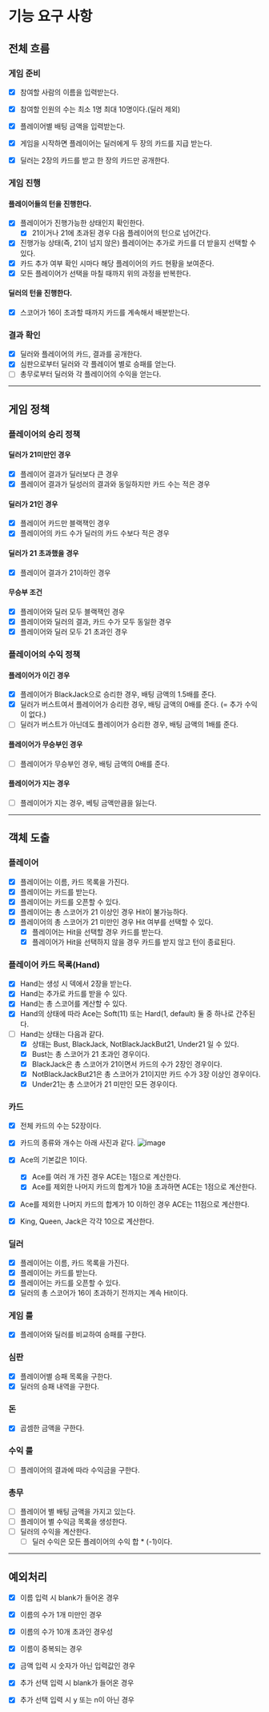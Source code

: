 # 기능 요구 사항
## 전체 흐름
### 게임 준비
- [x] 참여할 사람의 이름을 입력받는다.
- [x] 참여할 인원의 수는 최소 1명 최대 10명이다.(딜러 제외)
- [x] 플레이어별 배팅 금액을 입력받는다.

- [x] 게임을 시작하면 플레이어는 딜러에게 두 장의 카드를 지급 받는다.
- [x] 딜러는 2장의 카드를 받고 한 장의 카드만 공개한다.

### 게임 진행
#### 플레이어들의 턴을 진행한다.
- [x] 플레이어가 진행가능한 상태인지 확인한다.
  - [x] 21이거나 21에 초과된 경우 다음 플레이어의 턴으로 넘어간다.
- [x] 진행가능 상태(즉, 21이 넘지 않은) 플레이어는 추가로 카드를 더 받을지 선택할 수 있다.
- [x] 카드 추가 여부 확인 시마다 해당 플레이어의 카드 현황을 보여준다.
- [x] 모든 플레이어가 선택을 마칠 때까지 위의 과정을 반복한다.

#### 딜러의 턴을 진행한다.
- [x] 스코어가 16이 초과할 때까지 카드를 계속해서 배분받는다.

### 결과 확인
- [x] 딜러와 플레이어의 카드, 결과를 공개한다.
- [x] 심판으로부터 딜러와 각 플레이어 별로 승패를 얻는다.
- [ ] 총무로부터 딜러와 각 플레이어의 수익을 얻는다.
---
## 게임 정책
### 플레이어의 승리 정책

#### 딜러가 21미만인 경우

- [x] 플레이어 결과가 딜러보다 큰 경우
- [x] 플레이어 결과가 딜성러의 결과와 동일하지만 카드 수는 적은 경우

#### 딜러가 21인 경우

- [x] 플레이어 카드만 블랙잭인 경우
- [x] 플레이어의 카드 수가 딜러의 카드 수보다 적은 경우

#### 딜러가 21 초과했을 경우

- [x] 플레이어 결과가 21이하인 경우

#### 무승부 조건

- [x] 플레이어와 딜러 모두 블랙잭인 경우
- [x] 플레이어와 딜러의 결과, 카드 수가 모두 동일한 경우
- [x] 플레이어와 딜러 모두 21 초과인 경우

### 플레이어의 수익 정책
#### 플레이어가 이긴 경우
- [x] 플레이어가 BlackJack으로 승리한 경우, 배팅 금액의 1.5배를 준다.
- [x] 딜러가 버스트여서 플레이어가 승리한 경우, 배팅 금액의 0배를 준다. (= 추가 수익이 없다.)
- [ ] 딜러가 버스트가 아닌데도 플레이어가 승리한 경우, 배팅 금액의 1배를 준다.

#### 플레이어가 무승부인 경우
- [ ] 플레이어가 무승부인 경우, 배팅 금액의 0배를 준다.

#### 플레이어가 지는 경우
- [ ] 플레이어가 지는 경우, 베팅 금액만큼을 잃는다.

---
## 객체 도출
### 플레이어
- [x] 플레이어는 이름, 카드 목록을 가진다.
- [x] 플레이어는 카드를 받는다.
- [x] 플레이어는 카드를 오픈할 수 있다.
- [x] 플레이어는 총 스코어가 21 이상인 경우 Hit이 불가능하다.
- [x] 플레이어의 총 스코어가 21 미만인 경우 Hit 여부를 선택할 수 있다.
  - [x] 플레이어는 Hit을 선택할 경우 카드를 받는다.
  - [x] 플레이어가 Hit을 선택하지 않을 경우 카드를 받지 않고 턴이 종료된다.

### 플레이어 카드 목록(Hand)

- [x] Hand는 생성 시 덱에서 2장을 받는다.
- [x] Hand는 추가로 카드를 받을 수 있다.
- [x] Hand는 총 스코어를 계산할 수 있다.
- [x] Hand의 상태에 따라 Ace는 Soft(11) 또는 Hard(1, default) 둘 중 하나로 간주된다.
- [ ] Hand는 상태는 다음과 같다.
  - [x] 상태는 Bust, BlackJack, NotBlackJackBut21, Under21 일 수 있다.
  - [x] Bust는 총 스코어가 21 초과인 경우이다.
  - [x] BlackJack은 총 스코어가 21이면서 카드의 수가 2장인 경우이다.
  - [x] NotBlackJackBut21은 총 스코어가 21이지만 카드 수가 3장 이상인 경우이다.
  - [x] Under21는 총 스코어가 21 미만인 모든 경우이다.

### 카드

- [x] 전체 카드의 수는 52장이다.
- [x] 카드의 종류와 개수는 아래 사진과 같다.
  ![image](https://github.com/jminkkk/java-blackjack/assets/102847513/5e4a056f-136d-429d-b9b5-6819c2684726)

- [x] Ace의 기본값은 1이다.
    - [x] Ace를 여러 개 가진 경우 ACE는 1점으로 계산한다.
    - [x] Ace를 제외한 나머지 카드의 합계가 10을 초과하면 ACE는 1점으로 계산한다.
- [x] Ace를 제외한 나머지 카드의 합계가 10 이하인 경우 ACE는 11점으로 계산한다.
- [x] King, Queen, Jack은 각각 10으로 계산한다.

### 딜러

- [x] 플레이어는 이름, 카드 목록을 가진다.
- [x] 플레이어는 카드를 받는다.
- [x] 플레이어는 카드를 오픈할 수 있다.
- [x] 딜러의 총 스코어가 16이 초과하기 전까지는 계속 Hit이다.

### 게임 룰

- [x] 플레이어와 딜러를 비교하여 승패를 구한다.

### 심판

- [x] 플레이어별 승패 목록을 구한다.
- [x] 딜러의 승패 내역을 구한다.

### 돈
- [x] 곱셈한 금액을 구한다.

### 수익 룰

- [ ] 플레이어의 결과에 따라 수익금을 구한다.

### 총무

- [ ] 플레이어 별 배팅 금액을 가지고 있는다.
- [ ] 플레이어 별 수익금 목록을 생성한다.
- [ ] 딜러의 수익을 계산한다.
  - [ ]  딜러 수익은 모든 플레이어의 수익 합 * (-1)이다.

---

## 예외처리

- [x] 이름 입력 시 blank가 들어온 경우
- [x] 이름의 수가 1개 미만인 경우
- [x] 이름의 수가 10개 초과인 경우성
- [x] 이름이 중복되는 경우

- [x] 금액 입력 시 숫자가 아닌 입력값인 경우 

- [x] 추가 선택 입력 시 blank가 들어온 경우
- [x] 추가 선택 입력 시 y 또는 n이 아닌 경우

